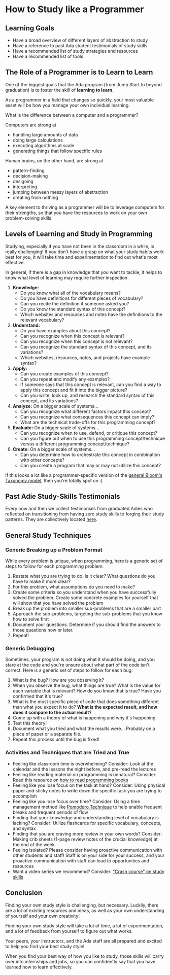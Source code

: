 # How to Study like a Programmer

## Learning Goals

- Have a broad overview of different layers of abstraction to study
- Have a reference to past Ada student testimonials of study skills
- Have a recommended list of study strategies and resources
- Have a recommended list of tools

## The Role of a Programmer is to Learn to Learn

One of the biggest goals that the Ada program (from Jump Start to beyond graduation) is to foster the skill of **learning to learn.**

As a programmer in a field that changes so quickly, your most valuable asset will be how you manage your own individual learning.

What is the difference between a computer and a programmer?

Computers are strong at

- handling large amounts of data
- doing large calculations
- executing algorithms at scale
- generating things that follow specific rules

Human brains, on the other hand, are strong at

- pattern-finding
- decision-making
- designing
- interpreting
- jumping between messy layers of abstraction
- creating from nothing

A key element to thriving as a programmer will be to leverage computers for their strengths, so that you have the resources to work on your own problem-solving skills.

## Levels of Learning and Study in Programming

Studying, especially if you have not been in the classroom in a while, is really challenging! If you don't have a grasp on what your study habits work best for you, it will take time and experimentation to find out what's most effective.

In general, if there is a gap in knowledge that you want to tackle, it helps to know what level of learning may require further inspection.

1. **Knowledge:**
    - Do you know what all of the vocabulary means?
    - Do you have definitions for different pieces of vocabulary?
    - Can you recite the definition if someone asked you?
    - Do you know the standard syntax of this concept?
    - Which websites and resources and notes have the definitions to the relevant vocabulary?
2. **Understand:**
    - Do you have examples about this concept?
    - Can you recognize when this concept is relevant?
    - Can you recognize when this concept is not relevant?
    - Can you recognize the standard syntax of this concept, and its variations?
    - Which websites, resources, notes, and projects have example syntax?
3. **Apply:**
    - Can you create examples of this concept?
    - Can you repeat and modify any examples?
    - If someone says that this concept is relevant, can you find a way to apply this concept and fit it into the bigger picture?
    - Can you write, look up, and research the standard syntax of this concept, and its variations?
4. **Analyze:** On a bigger scale of systems...
    - Can you recognize what different factors impact this concept?
    - Can you recognize what consequences this concept can imply?
    - What are the technical trade-offs for this programming concept?
5. **Evaluate:** On a bigger scale of systems...
    - Can you recognize when to use, defend, or critique this concept?
    - Can you figure out when to use this programming concept/technique versus a different programming concept/technique?
6. **Create:** On a bigger scale of systems...
    - Can you determine how to orchestrate this concept in combination with other concepts?
    - Can you create a program that may or may not utilize this concept?

If this looks a lot like a programmer-specific version of the [general Bloom's Taxonomy model](https://en.wikipedia.org/wiki/Bloom%27s_taxonomy), then you're totally spot on :)

## Past Adie Study-Skills Testimonials

Every now and then we collect testimonials from graduated Adies who reflected on transitioning from having zero study skills to forging their study patterns. They are collectively located [here](https://drive.google.com/open?id=1KLo3mgEoH0xttFiieM-ngh_oEuxAwWDLf7hdHzXxZCk).

## General Study Techniques

### Generic Breaking up a Problem Format

While every problem is unique, when programming, here is a generic set of steps to follow for each programming problem:

1. Restate what you are trying to do. Is it clear? What questions do you have to make it more clear?
1. For this problem, what assumptions do you need to make?
1. Create some criteria so you understand when you have successfully solved the problem. Create some concrete examples for yourself that will show that you have solved the problem
1. Break up the problem into smaller sub-problems that are a smaller part
1. Approach the sub-problems, targeting the sub-problems that you know how to solve first
1. Document your questions. Determine if you should find the answers to those questions now or later.
1. Repeat!

### Generic Debugging

Sometimes, your program is not doing what it should be doing, and you stare at the code and you're unsure about what part of the code isn't correct. Here is a generic set of steps to follow for each bug:

1. What is the bug? How are you observing it?
1. When you observe the bug, what things are true? What is the value for each variable that is relevant? How do you know that is true? Have you confirmed that it's true?
1. What is the most specific piece of code that does something different than what you expect it to do? **What is the expected result, and how does it compare to the actual result?**
1. Come up with a theory of what is happening and why it's happening
1. Test this theory!
1. Document what you tried and what the results were... Probably on a piece of paper or a separate file.
1. Repeat this process until the bug is fixed!

### Activities and Techniques that are Tried and True

- Feeling like classroom time is overwhelming? Consider: Look at the calendar and the lessons the night before, and pre-read the lectures
- Feeling like reading material on programming is unnatural? Consider: Read this resource on [how to read programming books](http://www.pathsensitive.com/2018/01/the-benjamin-franklin-method-of-reading.html)
- Feeling like you lose focus on the task at hand? Consider: Using physical paper and sticky notes to write down the specific task you are trying to accomplish
- Feeling like you lose focus over time? Consider: Using a time management method like [Pomodoro Technique](https://en.wikipedia.org/wiki/Pomodoro_Technique) to help enable frequent breaks and frequent periods of flow
- Finding that your knowledge and understanding level of vocabulary is lacking? Consider: Utilize flashcards for specific vocabulary, concepts, and syntax
- Finding that you are craving more review in your own words? Consider: Making crib sheets (1-page review notes of the crucial knowledge) at the end of the week
- Feeling isolated? Please consider having proactive communication with other students and staff! Staff is on your side for your success, and your proactive communication with staff can lead to opportunities and resources
- Want a video series we recommend? Consider: ["Crash course" on study skills](https://www.youtube.com/playlist?list=PL8dPuuaLjXtNcAJRf3bE1IJU6nMfHj86W)

## Conclusion

Finding your own study style is challenging, but necessary. Luckily, there are a lot of existing resources and ideas, as well as your own understanding of yourself and your own creativity!

Finding your own study style will take a lot of time, a lot of experimentation, and a lot of feedback from yourself to figure out what works.

Your peers, your instructors, and the Ada staff are all prepared and excited to help you find your best study style!

When you find your best way of how you like to study, those skills will carry over into internships and jobs, so you can confidently say that you have learned how to learn effectively.
